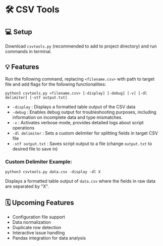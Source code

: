 # 🛠️ CSV Tools

## 💻 Setup
Download `csvtools.py` (recommended to add to project directory) and run commands in terminal.

## 💡 Features
Run the following command, replacing `<filename.csv>` with path to target file and add flags for the following functionalities:
```
python3 csvtools.py <filename.csv> [-display] [-debug] [-v] [-dl delimiter] [-stf output.txt]
```
- `-display` : Displays a formatted table output of the CSV data
- `-debug` : Enables debug output for troubleshooting purposes, including information on incomplete data and type mismatches.
- `-v` : Activates verbose mode, provides detailed logs about script operations
- `-dl delimiter` : Sets a custom delimiter for splitting fields in target CSV file
- `-stf output.txt` : Saves script output to a file (change `output.txt` to desired file to save in)

### Custom Delimiter Example:
```
python3 csvtools.py data.csv -display -dl X
```
Displays a formatted table output of `data.csv` where the fields in raw data are separated by "X".

## 🗓️ Upcoming Features
- Configuration file support
- Data normalization
- Duplicate row detection
- Interactive issue handling
- Pandas integration for data analysis
